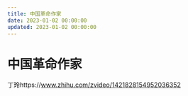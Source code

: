 ```yaml
---
title: 中国革命作家
date: 2023-01-02 00:00:00
updated: 2023-01-02 00:00:00
---
```


# 中国革命作家

丁玲https://www.zhihu.com/zvideo/1421828154952036352
